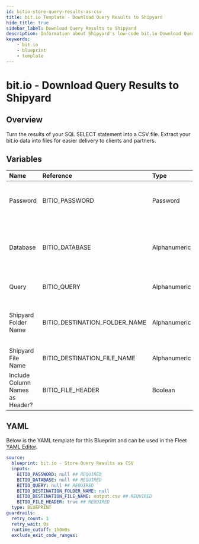 ```yaml
---
id: bitio-store-query-results-as-csv
title: bit.io Template - Download Query Results to Shipyard
hide_title: true
sidebar_label: Download Query Results to Shipyard
description: Information about Shipyard's low-code bit.io Download Query Results to Shipyard blueprint. Turn the results of your SQL SELECT statement into a CSV file. 
keywords:
    - bit.io
    - blueprint
    - template
---
```


# bit.io - Download Query Results to Shipyard

## Overview
Turn the results of your SQL SELECT statement into a CSV file. Extract your bit.io data into files for easier delivery to clients and partners.

## Variables

| Name | Reference | Type | Required | Default | Options | Description |
|:-----|:----------|:-----|:---------|:--------|:--------|:------------|
| Password | BITIO_PASSWORD  | Password |:white_check_mark: | - | - | Password associated to your bit.io account. For more information, see the Authorization documentation. |
| Database | BITIO_DATABASE  | Alphanumeric |:white_check_mark: | - | - | Name of the database to connect to. This is the same as your current repository name, which has the structure user_name/repo_name. |
| Query | BITIO_QUERY  | Alphanumeric |:white_check_mark: | - | - | A SELECT statement that returns data. Formatting is ignored. |
| Shipyard Folder Name | BITIO_DESTINATION_FOLDER_NAME  | Alphanumeric |:heavy_minus_sign: | - | - | The folder structure that you want your file to be created in. If left blank, the file will be created in the home directory. |
| Shipyard File Name | BITIO_DESTINATION_FILE_NAME  | Alphanumeric |:white_check_mark: | `output.csv` | - | The file name that you want your generated file to have. |
| Include Column Names as Header? | BITIO_FILE_HEADER  | Boolean |:white_check_mark: | `True` | - | If checked, your file will include a header row with column names. |


## YAML
Below is the YAML template for this Blueprint and can be used in the Fleet [YAML Editor](../../reference/fleets/yaml-editor.md).
```yaml
source:
  blueprint: bit.io - Store Query Results as CSV
  inputs:
    BITIO_PASSWORD: null ## REQUIRED
    BITIO_DATABASE: null ## REQUIRED
    BITIO_QUERY: null ## REQUIRED
    BITIO_DESTINATION_FOLDER_NAME: null 
    BITIO_DESTINATION_FILE_NAME: output.csv ## REQUIRED
    BITIO_FILE_HEADER: true ## REQUIRED
  type: BLUEPRINT
guardrails:
  retry_count: 1
  retry_wait: 0s
  runtime_cutoff: 1h0m0s
  exclude_exit_code_ranges:
```
